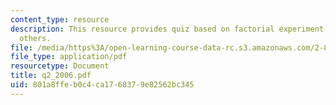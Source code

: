 ```yaml
---
content_type: resource
description: This resource provides quiz based on factorial experiment, models and
  others.
file: /media/https%3A/open-learning-course-data-rc.s3.amazonaws.com/2-830j-control-of-manufacturing-processes-sma-6303-spring-2008/801a8ffeb0c4ca1768379e82562bc345_q2_2006.pdf
file_type: application/pdf
resourcetype: Document
title: q2_2006.pdf
uid: 801a8ffe-b0c4-ca17-6837-9e82562bc345
---
```

